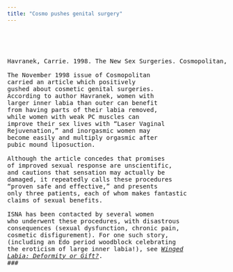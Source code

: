 ```yaml
---
title: "Cosmo pushes genital surgery"
---
```


<br><br>

<PRE><br>Havranek, Carrie. 1998. The New Sex Surgeries. Cosmopolitan, November, 146-50. <br><br>The November 1998 issue of Cosmopolitan<br>carried an article which positively<br>gushed about cosmetic genital surgeries.<br>According to author Havranek, women with<br>larger inner labia than outer can benefit<br>from having parts of their labia removed,<br>while women with weak PC muscles can<br>improve their sex lives with &#8220;Laser Vaginal<br>Rejuvenation,&#8221; and inorgasmic women may<br>become easily and multiply orgasmic after <br>pubic mound liposuction. <br><br>Although the article concedes that promises<br>of improved sexual response are unscientific,<br>and cautions that sensation may actually be<br>damaged, it repeatedly calls these procedures <br>&#8220;proven safe and effective,&#8221; and presents<br>only three patients, each of whom makes fantastic<br>claims of sexual benefits.<br><br>ISNA has been contacted by several women<br>who underwent these procedures, with disastrous<br>consequences (sexual dysfunction, chronic pain,<br>cosmetic disfigurement). For one such story,<br>(including an Edo period woodblock celebrating<br>the eroticism of large inner labia!), see <A HREF="../newsletter/winter94-95/winter94-95.html" TARGET="_top"><I>Winged<br>Labia: Deformity or Gift?</I></A>.<br>###<br></PRE><br><br>